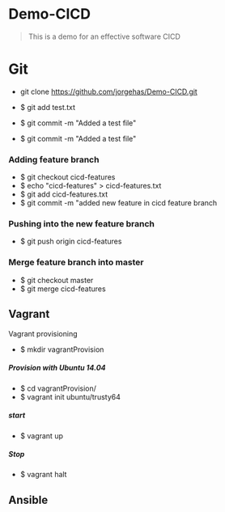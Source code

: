 
# Demo-CICD

> This is a demo for an effective software CICD



# Git

* git clone https://github.com/jorgehas/Demo-CICD.git

* $ git add test.txt
* $ git commit -m "Added a test file"
* $ git commit -m "Added a test file"
### Adding feature branch
* $ git checkout cicd-features
* $ echo "cicd-features" > cicd-features.txt
* $ git add cicd-features.txt
* $ git commit -m "added new feature in cicd feature branch

### Pushing into the new feature branch

* $ git push origin cicd-features

### Merge feature branch into master

* $ git checkout master
* $ git merge cicd-features

## Vagrant
Vagrant provisioning

* $ mkdir vagrantProvision
##### Provision with Ubuntu 14.04

* $ cd vagrantProvision/
* $ vagrant init ubuntu/trusty64
##### start

* $ vagrant up
##### Stop
* $ vagrant halt

 ## Ansible

 
